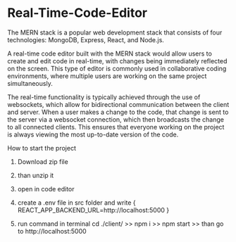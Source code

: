 # Real-Time-Code-Editor
The MERN stack is a popular web development stack that consists of four technologies: MongoDB, Express, React, and Node.js.

A real-time code editor built with the MERN stack would allow users to create and edit code in real-time, with changes being immediately reflected on the screen. This type of editor is commonly used in collaborative coding environments, where multiple users are working on the same project simultaneously.

The real-time functionality is typically achieved through the use of websockets, which allow for bidirectional communication between the client and server. When a user makes a change to the code, that change is sent to the server via a websocket connection, which then broadcasts the change to all connected clients. This ensures that everyone working on the project is always viewing the most up-to-date version of the code.


How to start the project 

1. Download zip file  

2. than  unzip it 

3. open in code editor 

4. create a .env file in src folder and write { REACT_APP_BACKEND_URL=http://localhost:5000 }

5.  run command in terminal  cd ./client/  >>  npm i  >>  npm start  >>  than go to http://localhost:5000

